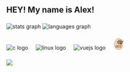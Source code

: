 <h2 align="left">HEY! My name is Alex!</h2>

###

<div align="left">
  <img src="https://github-readme-stats.vercel.app/api?username=aleexcolleet&hide_title=false&hide_rank=false&show_icons=true&include_all_commits=true&count_private=true&disable_animations=false&theme=tokyonight&locale=en&hide_border=false" height="150" alt="stats graph"  />
  <img src="https://github-readme-stats.vercel.app/api/top-langs?username=aleexcolleet&locale=en&hide_title=false&layout=compact&card_width=320&langs_count=5&theme=tokyonight&hide_border=false" height="150" alt="languages graph"  />
</div>

###

<div align="left">
  <img src="https://cdn.jsdelivr.net/gh/devicons/devicon/icons/c/c-original.svg" height="30" alt="c logo"  />
  <img width="12" />
  <img src="https://cdn.jsdelivr.net/gh/devicons/devicon/icons/linux/linux-original.svg" height="30" alt="linux logo"  />
  <img width="12" />
  <img src="https://cdn.jsdelivr.net/gh/devicons/devicon/icons/vuejs/vuejs-original.svg" height="30" alt="vuejs logo"  />
  <img width="12" />
  <img src="https://github.com/devicons/devicon/blob/v2.16.0/icons/gcc/gcc-original.svg" height="30" alt="gcc logo"  />
  <img width="12" />
</div>

###

<div align="left">
</div>

###

<div>
    <img align="left" height="250" src="https://64.media.tumblr.com/855ae130b2a557485ea7478400afc101/tumblr_ogjx75GlH51rpdptuo1_r1_500.gifv" />
</div>
